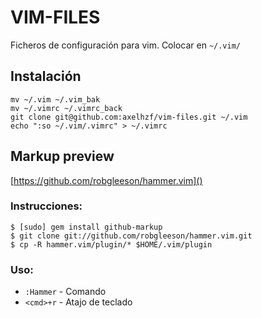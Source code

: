# VIM-FILES

Ficheros de configuración para vim. Colocar en `~/.vim/`

## Instalación

    mv ~/.vim ~/.vim_bak
    mv ~/.vimrc ~/.vimrc_back
    git clone git@github.com:axelhzf/vim-files.git ~/.vim
    echo ":so ~/.vim/.vimrc" > ~/.vimrc
 
## Markup preview

[https://github.com/robgleeson/hammer.vim]()

### Instrucciones:

    $ [sudo] gem install github-markup
    $ git clone git://github.com/robgleeson/hammer.vim.git
    $ cp -R hammer.vim/plugin/* $HOME/.vim/plugin

### Uso:

* `:Hammer` - Comando
* `<cmd>+r` - Atajo de teclado
